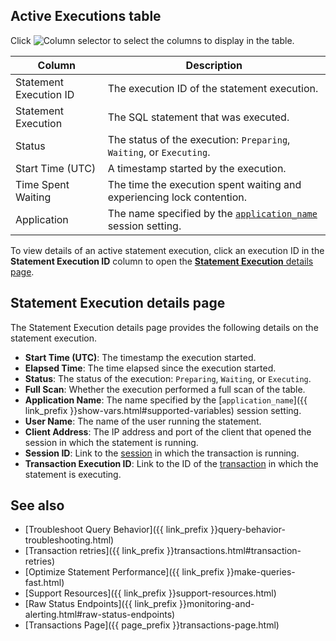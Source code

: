 
## Active Executions table

Click <img src="{{ 'images/common/ui-columns-button.png' | relative_url }}" alt="Column selector" /> to select the columns to display in the table.

Column | Description
-----|------------
Statement Execution ID | The execution ID of the statement execution.
Statement Execution | The SQL statement that was executed.
Status | The status of the execution: `Preparing`, `Waiting`, or `Executing`.
Start Time (UTC) | A timestamp started by the execution.
Time Spent Waiting | The time the execution spent waiting and experiencing lock contention.
Application | The name specified by the [`application_name`](show-vars.html#supported-variables) session setting.

To view details of an active statement execution, click an execution ID in the **Statement Execution ID** column to open the [**Statement Execution** details page](#statement-execution-details-page).

## Statement Execution details page

The Statement Execution details page provides the following details on the statement execution.

- **Start Time (UTC)**: The timestamp the execution started.
- **Elapsed Time**: The time elapsed since the execution started.
- **Status**: The status of the execution: `Preparing`, `Waiting`, or `Executing`.
- **Full Scan**: Whether the execution performed a full scan of the table.
- **Application Name**: The name specified by the [`application_name`]({{ link_prefix }}show-vars.html#supported-variables) session setting.
- **User Name**: The name of the user running the statement.
- **Client Address**: The IP address and port of the client that opened the session in which the statement is running.
- **Session ID**: Link to the [session](ui-sessions-page.html) in which the transaction is running.
- **Transaction Execution ID**: Link to the ID of the [transaction](ui-transactions-page.html#active-executions-table) in which the statement is executing.

## See also

- [Troubleshoot Query Behavior]({{ link_prefix }}query-behavior-troubleshooting.html)
- [Transaction retries]({{ link_prefix }}transactions.html#transaction-retries)
- [Optimize Statement Performance]({{ link_prefix }}make-queries-fast.html)
- [Support Resources]({{ link_prefix }}support-resources.html)
- [Raw Status Endpoints]({{ link_prefix }}monitoring-and-alerting.html#raw-status-endpoints)
- [Transactions Page]({{ page_prefix }}transactions-page.html)

